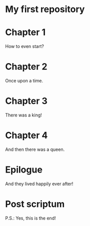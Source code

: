 My first repository
=============

# Chapter 1

How to even start?

# Chapter 2

Once upon a time.

# Chapter 3

There was a king!

# Chapter 4

And then there was a queen.

# Epilogue

And they lived happily ever after!

# Post scriptum

P.S.: Yes, this is the end!
